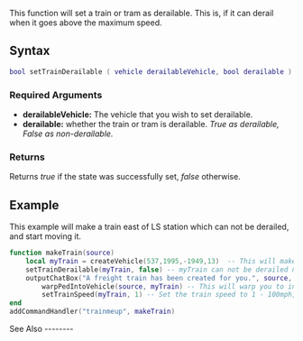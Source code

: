 This function will set a train or tram as derailable. This is, if it can derail when it goes above the maximum speed.

Syntax
------

``` lua
bool setTrainDerailable ( vehicle derailableVehicle, bool derailable )              
```

### Required Arguments

-   **derailableVehicle:** The vehicle that you wish to set derailable.
-   **derailable:** whether the train or tram is derailable. *True as derailable, False as non-derailable.*

### Returns

Returns *true* if the state was successfully set, *false* otherwise.

Example
-------

<section name="Example" class="server" show="true">
This example will make a train east of LS station which can not be derailed, and start moving it.

``` lua
function makeTrain(source)
    local myTrain = createVehicle(537,1995,-1949,13)  -- This will make a freight train just east of the LS train station
    setTrainDerailable(myTrain, false) -- myTrain can not be derailed now
    outputChatBox("A freight train has been created for you.", source, 255, 255, 0) -- Just a simple message for the player
        warpPedIntoVehicle(source, myTrain) -- This will warp you to inside the train
        setTrainSpeed(myTrain, 1) -- Set the train speed to 1 - 100mph, 160kmh
end
addCommandHandler("trainmeup", makeTrain)
```

</section>
See Also
--------
